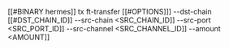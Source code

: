 [[#BINARY hermes]] tx ft-transfer [[#OPTIONS]]] --dst-chain [[#DST_CHAIN_ID]] --src-chain <SRC_CHAIN_ID]] --src-port <SRC_PORT_ID]] --src-channel <SRC_CHANNEL_ID]] --amount <AMOUNT]]
